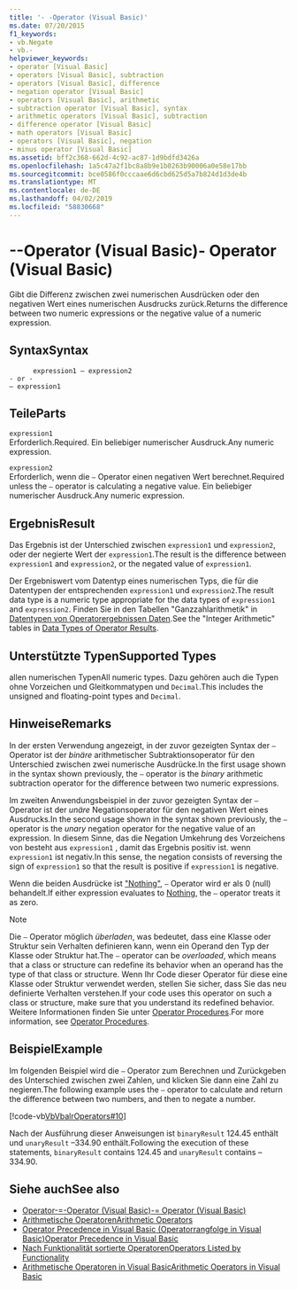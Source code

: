 ```yaml
---
title: '- -Operator (Visual Basic)'
ms.date: 07/20/2015
f1_keywords:
- vb.Negate
- vb.-
helpviewer_keywords:
- operator [Visual Basic]
- operators [Visual Basic], subtraction
- operators [Visual Basic], difference
- negation operator [Visual Basic]
- operators [Visual Basic], arithmetic
- subtraction operator [Visual Basic], syntax
- arithmetic operators [Visual Basic], subtraction
- difference operator [Visual Basic]
- math operators [Visual Basic]
- operators [Visual Basic], negation
- minus operator [Visual Basic]
ms.assetid: bff2c368-662d-4c92-ac87-1d9bdfd3426a
ms.openlocfilehash: 1a5c47a2f1bc8a8b9e1b0263b90006a0e58e17bb
ms.sourcegitcommit: bce0586f0cccaae6d6cbd625d5a7b824d1d3de4b
ms.translationtype: MT
ms.contentlocale: de-DE
ms.lasthandoff: 04/02/2019
ms.locfileid: "58830668"
---
```

# <a name="--operator-visual-basic"></a><span data-ttu-id="535d6-102">--Operator (Visual Basic)</span><span class="sxs-lookup"><span data-stu-id="535d6-102">- Operator (Visual Basic)</span></span>
<span data-ttu-id="535d6-103">Gibt die Differenz zwischen zwei numerischen Ausdrücken oder den negativen Wert eines numerischen Ausdrucks zurück.</span><span class="sxs-lookup"><span data-stu-id="535d6-103">Returns the difference between two numeric expressions or the negative value of a numeric expression.</span></span>  
  
## <a name="syntax"></a><span data-ttu-id="535d6-104">Syntax</span><span class="sxs-lookup"><span data-stu-id="535d6-104">Syntax</span></span>  
  
```  
      expression1 – expression2  
- or -  
– expression1  
```  
  
## <a name="parts"></a><span data-ttu-id="535d6-105">Teile</span><span class="sxs-lookup"><span data-stu-id="535d6-105">Parts</span></span>  
 `expression1`  
 <span data-ttu-id="535d6-106">Erforderlich.</span><span class="sxs-lookup"><span data-stu-id="535d6-106">Required.</span></span> <span data-ttu-id="535d6-107">Ein beliebiger numerischer Ausdruck.</span><span class="sxs-lookup"><span data-stu-id="535d6-107">Any numeric expression.</span></span>  
  
 `expression2`  
 <span data-ttu-id="535d6-108">Erforderlich, wenn die `–` Operator einen negativen Wert berechnet.</span><span class="sxs-lookup"><span data-stu-id="535d6-108">Required unless the `–` operator is calculating a negative value.</span></span> <span data-ttu-id="535d6-109">Ein beliebiger numerischer Ausdruck.</span><span class="sxs-lookup"><span data-stu-id="535d6-109">Any numeric expression.</span></span>  
  
## <a name="result"></a><span data-ttu-id="535d6-110">Ergebnis</span><span class="sxs-lookup"><span data-stu-id="535d6-110">Result</span></span>  
 <span data-ttu-id="535d6-111">Das Ergebnis ist der Unterschied zwischen `expression1` und `expression2`, oder der negierte Wert der `expression1`.</span><span class="sxs-lookup"><span data-stu-id="535d6-111">The result is the difference between `expression1` and `expression2`, or the negated value of `expression1`.</span></span>  
  
 <span data-ttu-id="535d6-112">Der Ergebniswert vom Datentyp eines numerischen Typs, die für die Datentypen der entsprechenden `expression1` und `expression2`.</span><span class="sxs-lookup"><span data-stu-id="535d6-112">The result data type is a numeric type appropriate for the data types of `expression1` and `expression2`.</span></span> <span data-ttu-id="535d6-113">Finden Sie in den Tabellen "Ganzzahlarithmetik" in [Datentypen von Operatorergebnissen Daten](../../../visual-basic/language-reference/operators/data-types-of-operator-results.md).</span><span class="sxs-lookup"><span data-stu-id="535d6-113">See the "Integer Arithmetic" tables in [Data Types of Operator Results](../../../visual-basic/language-reference/operators/data-types-of-operator-results.md).</span></span>  
  
## <a name="supported-types"></a><span data-ttu-id="535d6-114">Unterstützte Typen</span><span class="sxs-lookup"><span data-stu-id="535d6-114">Supported Types</span></span>  
 <span data-ttu-id="535d6-115">allen numerischen Typen</span><span class="sxs-lookup"><span data-stu-id="535d6-115">All numeric types.</span></span> <span data-ttu-id="535d6-116">Dazu gehören auch die Typen ohne Vorzeichen und Gleitkommatypen und `Decimal`.</span><span class="sxs-lookup"><span data-stu-id="535d6-116">This includes the unsigned and floating-point types and `Decimal`.</span></span>  
  
## <a name="remarks"></a><span data-ttu-id="535d6-117">Hinweise</span><span class="sxs-lookup"><span data-stu-id="535d6-117">Remarks</span></span>  
 <span data-ttu-id="535d6-118">In der ersten Verwendung angezeigt, in der zuvor gezeigten Syntax der `–` Operator ist der *binäre* arithmetischer Subtraktionsoperator für den Unterschied zwischen zwei numerische Ausdrücke.</span><span class="sxs-lookup"><span data-stu-id="535d6-118">In the first usage shown in the syntax shown previously, the `–` operator is the *binary* arithmetic subtraction operator for the difference between two numeric expressions.</span></span>  
  
 <span data-ttu-id="535d6-119">Im zweiten Anwendungsbeispiel in der zuvor gezeigten Syntax der `–` Operator ist der *unäre* Negationsoperator für den negativen Wert eines Ausdrucks.</span><span class="sxs-lookup"><span data-stu-id="535d6-119">In the second usage shown in the syntax shown previously, the `–` operator is the *unary* negation operator for the negative value of an expression.</span></span> <span data-ttu-id="535d6-120">In diesem Sinne, das die Negation Umkehrung des Vorzeichens von besteht aus `expression1` , damit das Ergebnis positiv ist. wenn `expression1` ist negativ.</span><span class="sxs-lookup"><span data-stu-id="535d6-120">In this sense, the negation consists of reversing the sign of `expression1` so that the result is positive if `expression1` is negative.</span></span>  
  
 <span data-ttu-id="535d6-121">Wenn die beiden Ausdrücke ist ["Nothing"](../../../visual-basic/language-reference/nothing.md), `–` Operator wird er als 0 (null) behandelt.</span><span class="sxs-lookup"><span data-stu-id="535d6-121">If either expression evaluates to [Nothing](../../../visual-basic/language-reference/nothing.md), the `–` operator treats it as zero.</span></span>  
  
> [!NOTE]
>  <span data-ttu-id="535d6-122">Die `–` Operator möglich *überladen*, was bedeutet, dass eine Klasse oder Struktur sein Verhalten definieren kann, wenn ein Operand den Typ der Klasse oder Struktur hat.</span><span class="sxs-lookup"><span data-stu-id="535d6-122">The `–` operator can be *overloaded*, which means that a class or structure can redefine its behavior when an operand has the type of that class or structure.</span></span> <span data-ttu-id="535d6-123">Wenn Ihr Code dieser Operator für diese eine Klasse oder Struktur verwendet werden, stellen Sie sicher, dass Sie das neu definierte Verhalten verstehen.</span><span class="sxs-lookup"><span data-stu-id="535d6-123">If your code uses this operator on such a class or structure, make sure that you understand its redefined behavior.</span></span> <span data-ttu-id="535d6-124">Weitere Informationen finden Sie unter [Operator Procedures](../../../visual-basic/programming-guide/language-features/procedures/operator-procedures.md).</span><span class="sxs-lookup"><span data-stu-id="535d6-124">For more information, see [Operator Procedures](../../../visual-basic/programming-guide/language-features/procedures/operator-procedures.md).</span></span>  
  
## <a name="example"></a><span data-ttu-id="535d6-125">Beispiel</span><span class="sxs-lookup"><span data-stu-id="535d6-125">Example</span></span>  
 <span data-ttu-id="535d6-126">Im folgenden Beispiel wird die `–` Operator zum Berechnen und Zurückgeben des Unterschied zwischen zwei Zahlen, und klicken Sie dann eine Zahl zu negieren.</span><span class="sxs-lookup"><span data-stu-id="535d6-126">The following example uses the `–` operator to calculate and return the difference between two numbers, and then to negate a number.</span></span>  
  
 [!code-vb[VbVbalrOperators#10](~/samples/snippets/visualbasic/VS_Snippets_VBCSharp/VbVbalrOperators/VB/Class1.vb#10)]  
  
 <span data-ttu-id="535d6-127">Nach der Ausführung dieser Anweisungen ist `binaryResult` 124.45 enthält und `unaryResult` –334.90 enthält.</span><span class="sxs-lookup"><span data-stu-id="535d6-127">Following the execution of these statements, `binaryResult` contains 124.45 and `unaryResult` contains –334.90.</span></span>  
  
## <a name="see-also"></a><span data-ttu-id="535d6-128">Siehe auch</span><span class="sxs-lookup"><span data-stu-id="535d6-128">See also</span></span>

- [<span data-ttu-id="535d6-129">Operator-=-Operator (Visual Basic)</span><span class="sxs-lookup"><span data-stu-id="535d6-129">-= Operator (Visual Basic)</span></span>](../../../visual-basic/language-reference/operators/subtraction-assignment-operator.md)
- [<span data-ttu-id="535d6-130">Arithmetische Operatoren</span><span class="sxs-lookup"><span data-stu-id="535d6-130">Arithmetic Operators</span></span>](../../../visual-basic/language-reference/operators/arithmetic-operators.md)
- [<span data-ttu-id="535d6-131">Operator Precedence in Visual Basic (Operatorrangfolge in Visual Basic)</span><span class="sxs-lookup"><span data-stu-id="535d6-131">Operator Precedence in Visual Basic</span></span>](../../../visual-basic/language-reference/operators/operator-precedence.md)
- [<span data-ttu-id="535d6-132">Nach Funktionalität sortierte Operatoren</span><span class="sxs-lookup"><span data-stu-id="535d6-132">Operators Listed by Functionality</span></span>](../../../visual-basic/language-reference/operators/operators-listed-by-functionality.md)
- [<span data-ttu-id="535d6-133">Arithmetische Operatoren in Visual Basic</span><span class="sxs-lookup"><span data-stu-id="535d6-133">Arithmetic Operators in Visual Basic</span></span>](../../../visual-basic/programming-guide/language-features/operators-and-expressions/arithmetic-operators.md)

